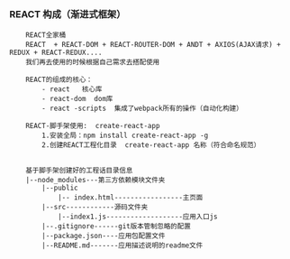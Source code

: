 ### REACT  构成（渐进式框架）
        REACT全家桶
        REACT  + REACT-DOM + REACT-ROUTER-DOM + ANDT + AXIOS(AJAX请求) + REDUX + REACT-REDUX....
        我们再去使用的时候根据自己需求去搭配使用 
        
        REACT的组成的核心：
            - react   核心库
            - react-dom  dom库
            - react -scripts  集成了webpack所有的操作（自动化构建）      
            
        REACT-脚手架使用:  create-react-app
            1.安装全局：npm install create-react-app -g
            2.创建REACT工程化目录  create-react-app 名称（符合命名规范） 
            
            
        基于脚手架创建好的工程话目录信息
        |--node_modules---第三方依赖模块文件夹
        	|--public
        		|-- index.html-----------------主页面
        	|--src------------源码文件夹
        		|--index1.js-------------------应用入口js
        	|--.gitignore------git版本管制忽略的配置
        	|--package.json----应用包配置文件 
        	|--README.md-------应用描述说明的readme文件    
        
                